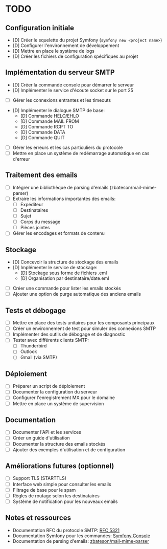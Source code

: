 # TODO

## Configuration initiale

- [D] Créer le squelette du projet Symfony (`symfony new <project name>`)
- [D] Configurer l'environnement de développement
- [D] Mettre en place le système de logs
- [D] Créer les fichiers de configuration spécifiques au projet

## Implémentation du serveur SMTP

- [D] Créer la commande console pour démarrer le serveur
- [D] Implémenter le service d'écoute socket sur le port 25
- [ ] Gérer les connexions entrantes et les timeouts
- [D] Implémenter le dialogue SMTP de base:
  - [D] Commande HELO/EHLO
  - [D] Commande MAIL FROM
  - [D] Commande RCPT TO
  - [D] Commande DATA
  - [D] Commande QUIT
- [ ] Gérer les erreurs et les cas particuliers du protocole
- [ ] Mettre en place un système de redémarrage automatique en cas d'erreur

## Traitement des emails

- [ ] Intégrer une bibliothèque de parsing d'emails (zbateson/mail-mime-parser)
- [ ] Extraire les informations importantes des emails:
  - [ ] Expéditeur
  - [ ] Destinataires
  - [ ] Sujet
  - [ ] Corps du message
  - [ ] Pièces jointes
- [ ] Gérer les encodages et formats de contenu

## Stockage

- [D] Concevoir la structure de stockage des emails
- [D] Implémenter le service de stockage:
  - [D] Stockage sous forme de fichiers .eml
  - [D] Organisation par destinataire/date.eml
- [ ] Créer une commande pour lister les emails stockés
- [ ] Ajouter une option de purge automatique des anciens emails

## Tests et débogage

- [ ] Mettre en place des tests unitaires pour les composants principaux
- [ ] Créer un environnement de test pour simuler des connexions SMTP
- [ ] Implémenter des outils de débogage et de diagnostic
- [ ] Tester avec différents clients SMTP:
  - [ ] Thunderbird
  - [ ] Outlook
  - [ ] Gmail (via SMTP)

## Déploiement

- [ ] Préparer un script de déploiement
- [ ] Documenter la configuration du serveur
- [ ] Configurer l'enregistrement MX pour le domaine
- [ ] Mettre en place un système de supervision

## Documentation

- [ ] Documenter l'API et les services
- [ ] Créer un guide d'utilisation
- [ ] Documenter la structure des emails stockés
- [ ] Ajouter des exemples d'utilisation et de configuration

## Améliorations futures (optionnel)

- [ ] Support TLS (STARTTLS)
- [ ] Interface web simple pour consulter les emails
- [ ] Filtrage de base pour le spam
- [ ] Règles de routage selon les destinataires
- [ ] Système de notification pour les nouveaux emails

## Notes et ressources

- Documentation RFC du protocole SMTP: [RFC 5321](https://tools.ietf.org/html/rfc5321)
- Documentation Symfony pour les commandes: [Symfony Console](https://symfony.com/doc/current/console.html)
- Documentation de parsing d'emails: [zbateson/mail-mime-parser](https://github.com/zbateson/mail-mime-parser)

